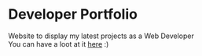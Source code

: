 # Developer Portfolio

Website to display my latest projects as a Web Developer <br>
You can have a loot at it <a href="amcasep.com">here</a> :)
